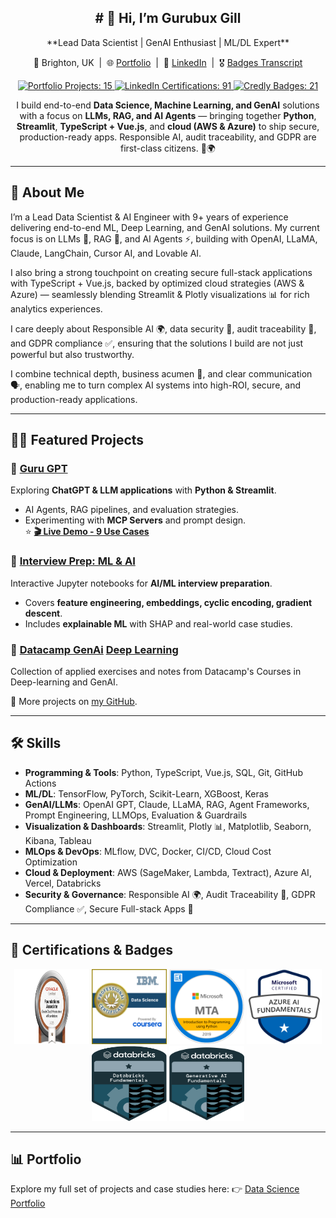 <h2 align="center"># 👋 Hi, I’m Gurubux Gill</h2>

<p align="center"> **Lead Data Scientist | GenAI Enthusiast | ML/DL Expert** </p>

<p align="center">
  📍 Brighton, UK &nbsp;|&nbsp; 
  🌐 <a href="https://www.datascienceportfol.io/gurubuxgill07" target="_blank">Portfolio</a> &nbsp;|&nbsp; 
  💼 <a href="https://www.linkedin.com/in/gurubux-gill" target="_blank">LinkedIn</a> &nbsp;|&nbsp; 
  🎖️ <a href="https://www.credly.com/users/gurubux-singh-gill/badges#credly" target="_blank">Badges Transcript</a>
</p>

<!-- Stat Cards -->
<p align="center">
  <a href="https://www.datascienceportfol.io/gurubuxgill07" target="_blank">
    <img src="https://img.shields.io/badge/Portfolio_Projects-15-4c1?style=for-the-badge" alt="Portfolio Projects: 15">
  </a>
  <a href="https://www.linkedin.com/in/gurubux-gill/details/certifications/" target="_blank">
    <img src="https://img.shields.io/badge/LinkedIn_Certifications-91-2962FF?style=for-the-badge" alt="LinkedIn Certifications: 91">
  </a>
  <a href="https://www.credly.com/users/gurubux-singh-gill/badges#credly" target="_blank">
    <img src="https://img.shields.io/badge/Credly_Badges-21-FF9800?style=for-the-badge" alt="Credly Badges: 21">
  </a>
</p>

<!-- Tagline -->
<p align="center">
  I build end-to-end <b>Data Science, Machine Learning, and GenAI</b> solutions with a focus on 
  <b>LLMs, RAG, and AI Agents</b> — bringing together <b>Python</b>, <b>Streamlit</b>, <b>TypeScript + Vue.js</b>, 
  and <b>cloud (AWS &amp; Azure)</b> to ship secure, production-ready apps. 
  Responsible AI, audit traceability, and GDPR are first-class citizens. 🔐🌍
</p>


---

## 🚀 About Me

I’m a Lead Data Scientist & AI Engineer with 9+ years of experience delivering end-to-end ML, Deep Learning, and GenAI solutions. My current focus is on LLMs 🤖, RAG 🔎, and AI Agents ⚡, building with OpenAI, LLaMA, Claude, LangChain, Cursor AI, and Lovable AI.

I also bring a strong touchpoint on creating secure full-stack applications with TypeScript + Vue.js, backed by optimized cloud strategies (AWS & Azure) — seamlessly blending Streamlit & Plotly visualizations 📊 for rich analytics experiences.

I care deeply about Responsible AI 🌍, data security 🔐, audit traceability 📝, and GDPR compliance ✅, ensuring that the solutions I build are not just powerful but also trustworthy.

I combine technical depth, business acumen 💼, and clear communication 🗣️, enabling me to turn complex AI systems into high-ROI, secure, and production-ready applications.

---

## 🧑‍💻 Featured Projects

### 🔹 [Guru GPT](https://github.com/Gurubux/guru_gpt)

Exploring **ChatGPT & LLM applications** with **Python & Streamlit**.

* AI Agents, RAG pipelines, and evaluation strategies.
* Experimenting with **MCP Servers** and prompt design.    
⭐ **[🎬 Live Demo - 9 Use Cases](https://github.com/Gurubux/guru_gpt?tab=readme-ov-file#-live-demo---9-use-cases)**

### 🔹 [Interview Prep: ML & AI](https://github.com/Gurubux/interview-prep-ml-ai)

Interactive Jupyter notebooks for **AI/ML interview preparation**.

* Covers **feature engineering, embeddings, cyclic encoding, gradient descent**.
* Includes **explainable ML** with SHAP and real-world case studies.

### 🔹 [Datacamp GenAi](https://github.com/Gurubux/datacamp) [Deep Learning](https://github.com/Gurubux/datacamp_dl)

Collection of applied exercises and notes from Datacamp's Courses in Deep-learning and GenAI.

📌 More projects on [my GitHub](https://github.com/Gurubux).

---

## 🛠️ Skills

* **Programming & Tools**: Python, TypeScript, Vue.js, SQL, Git, GitHub Actions
* **ML/DL**: TensorFlow, PyTorch, Scikit-Learn, XGBoost, Keras
* **GenAI/LLMs**: OpenAI GPT, Claude, LLaMA, RAG, Agent Frameworks, Prompt Engineering, LLMOps, Evaluation & Guardrails
* **Visualization & Dashboards**: Streamlit, Plotly 📊, Matplotlib, Seaborn, Kibana, Tableau
* **MLOps & DevOps**: MLflow, DVC, Docker, CI/CD, Cloud Cost Optimization
* **Cloud & Deployment**: AWS (SageMaker, Lambda, Textract), Azure AI, Vercel, Databricks
* **Security & Governance**: Responsible AI 🌍, Audit Traceability 📝, GDPR Compliance ✅, Secure Full-stack Apps 🔐

---
## 🏅 Certifications & Badges

<p align="center">
  <a href="https://catalog-education.oracle.com/ords/certview/sharebadge?id=16913D3FE80A629ED20F3B3AAA1688AE66B6A9CEF5604DF53B11858E8D2E8B4E"> <img src="https://github.com/Gurubux/Gurubux/blob/main/media/OCI25AICFAV1.png" width="120" height="120" /></a>
  <a href="https://www.credly.com/badges/1f325629-1f7f-46ee-8c30-f75f5297bb5a"><img src="https://github.com/Gurubux/Gurubux/blob/main/media/IBM_DS.png"  width="120" height="120" /></a>
  <a href="https://www.credly.com/badges/0c91aa13-c3d1-47da-81eb-578e901a6d43"><img src="https://github.com/Gurubux/Gurubux/blob/main/media/MTA-Introduction-to-Programming-using-Python-2019.png" width="120" height="120" /></a>
  <a href="https://www.credly.com/badges/2307ca74-adfe-4378-9bc2-195bd32163ac"><img src="https://github.com/Gurubux/Gurubux/blob/main/media/azure-ai-fundamentals-600x600.png" width="120" height="120" /></a>
  <a href="https://credentials.databricks.com/8fb802eb-174c-4a4b-9009-943197225953"><img src="https://github.com/Gurubux/Gurubux/blob/main/media/fundamentals-badge-databricks-2x_1.png" width="120" height="120" /></a>
  <a href="https://credentials.databricks.com/15a28b3d-e98c-45e9-b544-bbf125620fce"><img src="https://github.com/Gurubux/Gurubux/blob/main/media/fundamentals-badge-generative-lp.png" width="120" height="120" /></a>
</p>  

---

## 📊 Portfolio

Explore my full set of projects and case studies here:
👉 [Data Science Portfolio](https://www.datascienceportfol.io/gurubuxgill07)

